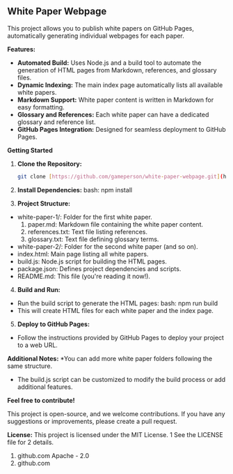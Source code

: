 ## White Paper Webpage

This project allows you to publish white papers on GitHub Pages, automatically generating individual webpages for each paper.

**Features:**

* **Automated Build:** Uses Node.js and a build tool to automate the generation of HTML pages from Markdown, references, and glossary files.
* **Dynamic Indexing:** The main index page automatically lists all available white papers.
* **Markdown Support:** White paper content is written in Markdown for easy formatting.
* **Glossary and References:** Each white paper can have a dedicated glossary and reference list.
* **GitHub Pages Integration:** Designed for seamless deployment to GitHub Pages.

**Getting Started**

1. **Clone the Repository:**
   ```bash
   git clone [https://github.com/gameperson/white-paper-webpage.git](https://github.com/gameperson/white-paper-webpage.git)

2. **Install Dependencies:**
  bash: npm install

3. **Project Structure:**
  * white-paper-1/: Folder for the first white paper.
    1. paper.md: Markdown file containing the white paper content.
    2. references.txt: Text file listing references.
    3. glossary.txt: Text file defining glossary terms.
  * white-paper-2/: Folder for the second white paper (and so on).
  * index.html: Main page listing all white papers.
  * build.js: Node.js script for building the HTML pages.
  * package.json: Defines project dependencies and scripts.
  * README.md: This file (you're reading it now!).

4. **Build and Run:**
  * Run the build script to generate the HTML pages:
  bash: npm run build
  * This will create HTML files for each white paper and the index page.
    
5. **Deploy to GitHub Pages:**
  * Follow the instructions provided by GitHub Pages to deploy your project to a web URL.

**Additional Notes:**
  *You can add more white paper folders following the same structure.
  * The build.js script can be customized to modify the build process or add additional features.

**Feel free to contribute!**

This project is open-source, and we welcome contributions. If you have any suggestions or improvements, please create a pull request.

**License:**
  This project is licensed under the MIT License. 1  See the LICENSE file for 2  details.   
  1. github.com  Apache - 2.0
  2. github.com
